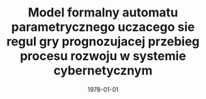 ---
# Documentation: https://wowchemy.com/docs/managing-content/

title: Model formalny automatu parametrycznego uczacego sie regul gry prognozujacej
  przebieg procesu rozwoju w systemie cybernetycznym
subtitle: ''
summary: ''
authors:
- Jan Kazimierczak
- Jan Magott
- markowska-kaczmar
tags: []
categories: []
date: '1978-01-01'
lastmod: 2022-10-07T04:56:07Z
featured: false
draft: false

# Featured image
# To use, add an image named `featured.jpg/png` to your page's folder.
# Focal points: Smart, Center, TopLeft, Top, TopRight, Left, Right, BottomLeft, Bottom, BottomRight.
image:
  caption: ''
  focal_point: ''
  preview_only: false

# Projects (optional).
#   Associate this post with one or more of your projects.
#   Simply enter your project's folder or file name without extension.
#   E.g. `projects = ["internal-project"]` references `content/project/deep-learning/index.md`.
#   Otherwise, set `projects = []`.
projects: []
publishDate: '2022-10-07T04:56:06.202065Z'
publication_types:
- '4'
abstract: ''
publication: ''
---